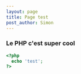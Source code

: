 ```yaml
---
layout: page
title: Page test
post_author: Simon
---
```



### Le PHP c'est super cool
```php
<?php
  echo 'test';
?>
```
